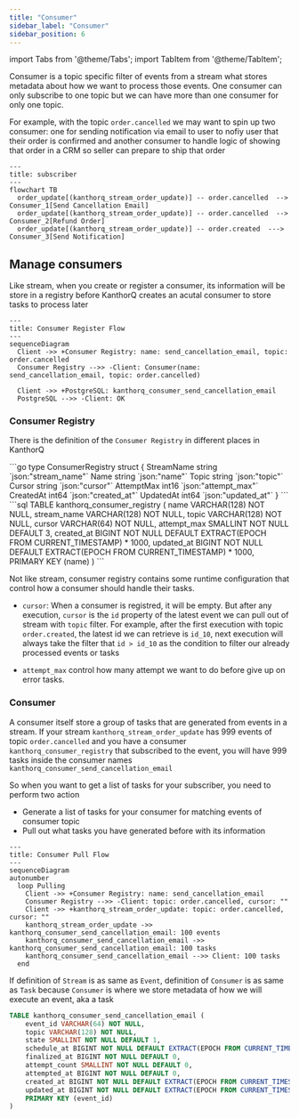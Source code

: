 ```yaml
---
title: "Consumer"
sidebar_label: "Consumer"
sidebar_position: 6
---
```


import Tabs from '@theme/Tabs';
import TabItem from '@theme/TabItem';

Consumer is a topic specific filter of events from a stream what stores metadata about how we want to process those events. One consumer can only subscribe to one topic but we can have more than one consumer for only one topic.

For example, with the topic `order.cancelled` we may want to spin up two consumer: one for sending notification via email to user to nofiy user that their order is confirmed and another consumer to handle logic of showing that order in a CRM so seller can prepare to ship that order

```mermaid
---
title: subscriber
---
flowchart TB
  order_update[(kanthorq_stream_order_update)] -- order.cancelled  --> Consumer_1[Send Cancellation Email]
  order_update[(kanthorq_stream_order_update)] -- order.cancelled  --> Consumer_2[Refund Order]
  order_update[(kanthorq_stream_order_update)] -- order.created  ---> Consumer_3[Send Notification]
```

## Manage consumers

Like stream, when you create or register a consumer, its information will be store in a registry before KanthorQ creates an acutal consumer to store tasks to process later

```mermaid
---
title: Consumer Register Flow
---
sequenceDiagram
  Client ->> +Consumer Registry: name: send_cancellation_email, topic: order.cancelled
  Consumer Registry -->> -Client: Consumer(name: send_cancellation_email, topic: order.cancelled)

  Client ->> +PostgreSQL: kanthorq_consumer_send_cancellation_email
  PostgreSQL -->> -Client: OK
```

### Consumer Registry

There is the definition of the `Consumer Registry` in different places in KanthorQ

<Tabs>
  <TabItem value="go" label="Go" default>
    ```go
    type ConsumerRegistry struct {
        StreamName string `json:"stream_name"`
        Name       string `json:"name"`
        Topic      string `json:"topic"`
        Cursor     string `json:"cursor"`
        AttemptMax int16  `json:"attempt_max"`
        CreatedAt  int64  `json:"created_at"`
        UpdatedAt  int64  `json:"updated_at"`
    }
    ```
  </TabItem>
  <TabItem value="postgresql" label="PostgreSQL">
    ```sql
    TABLE kanthorq_consumer_registry (
        name VARCHAR(128) NOT NULL,
        stream_name VARCHAR(128) NOT NULL,
        topic VARCHAR(128) NOT NULL,
        cursor VARCHAR(64) NOT NULL,
        attempt_max SMALLINT NOT NULL DEFAULT 3,
        created_at BIGINT NOT NULL DEFAULT EXTRACT(EPOCH FROM CURRENT_TIMESTAMP) * 1000,
        updated_at BIGINT NOT NULL DEFAULT EXTRACT(EPOCH FROM CURRENT_TIMESTAMP) * 1000,
        PRIMARY KEY (name)
    )
    ```
  </TabItem>
</Tabs>

Not like stream, consumer registry contains some runtime configuration that control how a consumer should handle their tasks.

- `cursor`: When a consumer is registred, it will be empty. But after any execution, `cursor` is the `id` property of the latest event we can pull out of stream with `topic` filter. For example, after the first execution with topic `order.created`, the latest id we can retrieve is `id_10`, next execution will always take the filter that `id > id_10` as the condition to filter our already processed events or tasks

- `attempt_max` control how many attempt we want to do before give up on error tasks.

### Consumer

A consumer itself store a group of tasks that are generated from events in a stream. If your stream `kanthorq_stream_order_update` has 999 events of topic `order.cancelled` and you have a consumer `kanthorq_consumer_registry` that subscribed to the event, you will have 999 tasks inside the consumer names `kanthorq_consumer_send_cancellation_email`

So when you want to get a list of tasks for your subscriber, you need to perform two action

- Generate a list of tasks for your consumer for matching events of consumer topic
- Pull out what tasks you have generated before with its information

```mermaid
---
title: Consumer Pull Flow
---
sequenceDiagram
autonumber
  loop Pulling
    Client ->> +Consumer Registry: name: send_cancellation_email
    Consumer Registry -->> -Client: topic: order.cancelled, cursor: ""
    Client ->> +kanthorq_stream_order_update: topic: order.cancelled, cursor: ""
    kanthorq_stream_order_update ->> kanthorq_consumer_send_cancellation_email: 100 events
    kanthorq_consumer_send_cancellation_email ->> kanthorq_consumer_send_cancellation_email: 100 tasks
    kanthorq_consumer_send_cancellation_email -->> Client: 100 tasks
  end
```

If definition of `Stream` is as same as `Event`, definition of `Consumer` is as same as `Task` because `Consumer` is where we store metadata of how we will execute an event, aka a task

```sql
TABLE kanthorq_consumer_send_cancellation_email (
	event_id VARCHAR(64) NOT NULL,
	topic VARCHAR(128) NOT NULL,
	state SMALLINT NOT NULL DEFAULT 1,
	schedule_at BIGINT NOT NULL DEFAULT EXTRACT(EPOCH FROM CURRENT_TIMESTAMP) * 1000,
	finalized_at BIGINT NOT NULL DEFAULT 0,
	attempt_count SMALLINT NOT NULL DEFAULT 0,
	attempted_at BIGINT NOT NULL DEFAULT 0,
	created_at BIGINT NOT NULL DEFAULT EXTRACT(EPOCH FROM CURRENT_TIMESTAMP) * 1000,
	updated_at BIGINT NOT NULL DEFAULT EXTRACT(EPOCH FROM CURRENT_TIMESTAMP) * 1000,
	PRIMARY KEY (event_id)
)
```
